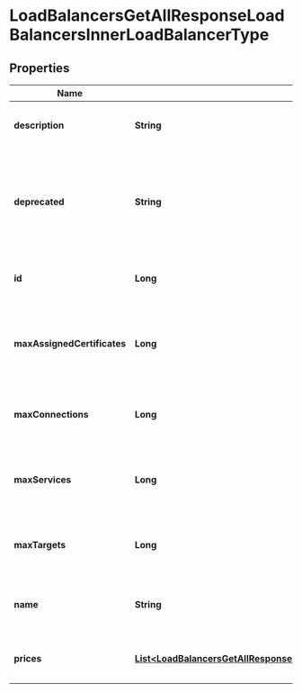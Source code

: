 

# LoadBalancersGetAllResponseLoadBalancersInnerLoadBalancerType


## Properties

| Name | Type | Description | Notes |
|------------ | ------------- | ------------- | -------------|
|**description** | **String** | Description of the Load Balancer type |  |
|**deprecated** | **String** | Point in time when the Load Balancer type is deprecated (in ISO-8601 format) |  |
|**id** | **Long** | ID of the Load Balancer type |  |
|**maxAssignedCertificates** | **Long** | Number of SSL Certificates that can be assigned to a single Load Balancer |  |
|**maxConnections** | **Long** | Number of maximum simultaneous open connections |  |
|**maxServices** | **Long** | Number of services a Load Balancer of this type can have |  |
|**maxTargets** | **Long** | Number of targets a single Load Balancer can have |  |
|**name** | **String** | Unique identifier of the Load Balancer type |  |
|**prices** | [**List&lt;LoadBalancersGetAllResponseLoadBalancersInnerLoadBalancerTypePricesInner&gt;**](LoadBalancersGetAllResponseLoadBalancersInnerLoadBalancerTypePricesInner.md) | Prices in different network zones |  |



